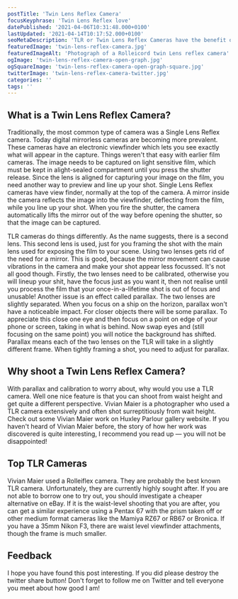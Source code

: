 ```yaml
---
postTitle: 'Twin Lens Reflex Camera'
focusKeyphrase: 'Twin Lens Reflex love'
datePublished: '2021-04-06T10:31:48.000+0100'
lastUpdated: '2021-04-14T10:17:52.000+0100'
seoMetaDescription: 'TLR or Twin Lens Reflex Cameras have the benefit of you being able to hold the camera at waist level to take a picture and get a more engaging camera angle.'
featuredImage: 'twin-lens-reflex-camera.jpg'
featuredImageAlt: 'Photograph of a Rolleicord twin Lens reflex camera'
ogImage: 'twin-lens-reflex-camera-open-graph.jpg'
ogSquareImage: 'twin-lens-reflex-camera-open-graph-square.jpg'
twitterImage: 'twin-lens-reflex-camera-twitter.jpg'
categories: ''
tags: ''
---
```


<!-- <script context="module">
  export const prerender = true;
</script> -->

<script>
  import ExternalLink from '$lib/components/ExternalLink.svelte';
</script>

## What is a Twin Lens Reflex Camera?

Traditionally, the most common type of camera was a Single Lens Reflex camera. Today digital mirrorless cameras are becoming more prevalent. These cameras have an electronic viewfinder which lets you see exactly what will appear in the capture. Things weren't that easy with earlier film cameras. The image needs to be captured on light sensitive film, which must be kept in alight-sealed compartment until you press the shutter release. Since the lens is aligned for capturing your image on the film, you need another way to preview and line up your shot. Single Lens Reflex cameras have view finder, normally at the top of the camera. A mirror inside the camera reflects the image into the viewfinder, deflecting from the film, while you line up your shot. When you fire the shutter, the camera automatically lifts the mirror out of the way before opening the shutter, so that the image can be captured.

TLR cameras do things differently. As the name suggests, there is a second lens. This second lens is used, just for you framing the shot with the main lens used for exposing the film to your scene. Using two lenses gets rid of the need for a mirror. This is good, because the mirror movement can cause vibrations in the camera and make your shot appear less focussed. It's not all good though. Firstly, the two lenses need to be calibrated, otherwise you will lineup your shit, have the focus just as you want it, then not realise until you process the film that your once-in-a-lifetime shot is out of focus and unusable! Another issue is an effect called parallax. The two lenses are slightly separated. When you focus on a ship on the horizon, parallax won't have a noticeable impact. For closer objects there will be some parallax. To appreciate this close one eye and then focus on a point on edge of your phone or screen, taking in what is behind. Now swap eyes and (still focusing on the same point) you will notice the background has shifted. Parallax means each of the two lenses on the TLR will take in a slightly different frame. When tightly framing a shot, you need to adjust for parallax.

## Why shoot a Twin Lens Reflex Camera?

With parallax and calibration to worry about, why would you use a TLR camera. Well one nice feature is that you can shoot from waist height and get quite a different perspective. Vivian Maier is a photographer who used a TLR camera extensively and often shot surreptitiously from wait height. Check out some <ExternalLink ariaLabel="See Vivian Maier work at Huxley-Parlour" href="https://huxleyparlour.com/artists/vivian-maier/">Vivian Maier work on Huxley Parlour gallery website</ExternalLink>. If you haven't heard of Vivian Maier before, the story of how her work was discovered is quite interesting, I recommend you read up &mdash; you will not be disappointed!

## Top TLR Cameras

Vivian Maier used a Rolleiflex camera. They are probably the best known TLR camera. Unfortunately, they are currently highly sought after. If you are not able to borrow one to try out, you should investigate a cheaper alternative on eBay. If it is the waist-level shooting that you are after, you can get a similar experience using a Pentax 67 with the prism taken off or other medium format cameras like the Mamiya RZ67 or RB67 or Bronica. If you have a 35mm Nikon F3, there are waist level viewfinder attachments, though the frame is much smaller.

## Feedback

I hope you have found this post interesting. If you did please destroy the twitter share button! Don't forget to follow me on Twitter and tell everyone you meet about how good I am!
